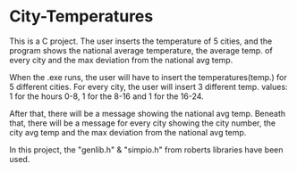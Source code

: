 # City-Temperatures
This is a C project. The user inserts the temperature of 5 cities, and the program shows the national average temperature,
the average temp. of every city and the max deviation from the national avg temp.

When the .exe runs, the user will have to insert the temperatures(temp.) for 5 different cities. 
For every city, the user will insert 3 different temp. values: 1 for the hours 0-8, 1 for the 8-16 and 1 for the 16-24.

After that, there will be a message showing the national avg temp.
Beneath that, there will be a message for every city showing the city number, the city avg temp 
and the max deviation from the national avg temp.

In this project, the "genlib.h" & "simpio.h" from roberts libraries have been used.
